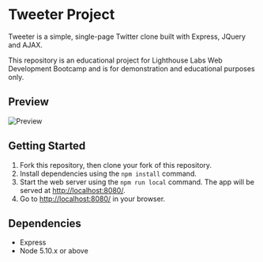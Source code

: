 # Tweeter Project

Tweeter is a simple, single-page Twitter clone built with Express, JQuery and AJAX.

This repository is an educational project for Lighthouse Labs Web Development Bootcamp and is for demonstration and educational purposes only.

## Preview 
![Preview](https://github.com/kgrayallday/tweeter/blob/master/docs/demo.gif?raw=true)

## Getting Started

1. Fork this repository, then clone your fork of this repository.
2. Install dependencies using the `npm install` command.
3. Start the web server using the `npm run local` command. The app will be served at <http://localhost:8080/>.
4. Go to <http://localhost:8080/> in your browser.

## Dependencies

- Express
- Node 5.10.x or above
